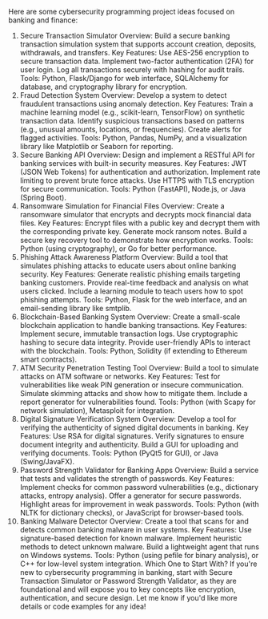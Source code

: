 Here are some cybersecurity programming project ideas focused on banking and finance:

1. Secure Transaction Simulator
Overview: Build a secure banking transaction simulation system that supports account creation, deposits, withdrawals, and transfers.
Key Features:
Use AES-256 encryption to secure transaction data.
Implement two-factor authentication (2FA) for user login.
Log all transactions securely with hashing for audit trails.
Tools: Python, Flask/Django for web interface, SQLAlchemy for database, and cryptography library for encryption.
2. Fraud Detection System
Overview: Develop a system to detect fraudulent transactions using anomaly detection.
Key Features:
Train a machine learning model (e.g., scikit-learn, TensorFlow) on synthetic transaction data.
Identify suspicious transactions based on patterns (e.g., unusual amounts, locations, or frequencies).
Create alerts for flagged activities.
Tools: Python, Pandas, NumPy, and a visualization library like Matplotlib or Seaborn for reporting.
3. Secure Banking API
Overview: Design and implement a RESTful API for banking services with built-in security measures.
Key Features:
JWT (JSON Web Tokens) for authentication and authorization.
Implement rate limiting to prevent brute force attacks.
Use HTTPS with TLS encryption for secure communication.
Tools: Python (FastAPI), Node.js, or Java (Spring Boot).
4. Ransomware Simulation for Financial Files
Overview: Create a ransomware simulator that encrypts and decrypts mock financial data files.
Key Features:
Encrypt files with a public key and decrypt them with the corresponding private key.
Generate mock ransom notes.
Build a secure key recovery tool to demonstrate how encryption works.
Tools: Python (using cryptography), or Go for better performance.
5. Phishing Attack Awareness Platform
Overview: Build a tool that simulates phishing attacks to educate users about online banking security.
Key Features:
Generate realistic phishing emails targeting banking customers.
Provide real-time feedback and analysis on what users clicked.
Include a learning module to teach users how to spot phishing attempts.
Tools: Python, Flask for the web interface, and an email-sending library like smtplib.
6. Blockchain-Based Banking System
Overview: Create a small-scale blockchain application to handle banking transactions.
Key Features:
Implement secure, immutable transaction logs.
Use cryptographic hashing to secure data integrity.
Provide user-friendly APIs to interact with the blockchain.
Tools: Python, Solidity (if extending to Ethereum smart contracts).
7. ATM Security Penetration Testing Tool
Overview: Build a tool to simulate attacks on ATM software or networks.
Key Features:
Test for vulnerabilities like weak PIN generation or insecure communication.
Simulate skimming attacks and show how to mitigate them.
Include a report generator for vulnerabilities found.
Tools: Python (with Scapy for network simulation), Metasploit for integration.
8. Digital Signature Verification System
Overview: Develop a tool for verifying the authenticity of signed digital documents in banking.
Key Features:
Use RSA for digital signatures.
Verify signatures to ensure document integrity and authenticity.
Build a GUI for uploading and verifying documents.
Tools: Python (PyQt5 for GUI), or Java (Swing/JavaFX).
9. Password Strength Validator for Banking Apps
Overview: Build a service that tests and validates the strength of passwords.
Key Features:
Implement checks for common password vulnerabilities (e.g., dictionary attacks, entropy analysis).
Offer a generator for secure passwords.
Highlight areas for improvement in weak passwords.
Tools: Python (with NLTK for dictionary checks), or JavaScript for browser-based tools.
10. Banking Malware Detector
Overview: Create a tool that scans for and detects common banking malware in user systems.
Key Features:
Use signature-based detection for known malware.
Implement heuristic methods to detect unknown malware.
Build a lightweight agent that runs on Windows systems.
Tools: Python (using pefile for binary analysis), or C++ for low-level system integration.
Which One to Start With?
If you're new to cybersecurity programming in banking, start with Secure Transaction Simulator or Password Strength Validator, as they are foundational and will expose you to key concepts like encryption, authentication, and secure design. Let me know if you'd like more details or code examples for any idea!